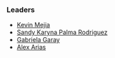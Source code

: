 ### Leaders

* [Kevin Mejia](mailto:kevin.mejia@owasp.org)
* [Sandy Karyna Palma Rodriguez](mailto:sandy.palma@owasp.org)
* [Gabriela Garay](mailto:alba.gabrielagaray@owasp.org)
* [Alex Arias](mailto:alex.arias@owasp.org)




